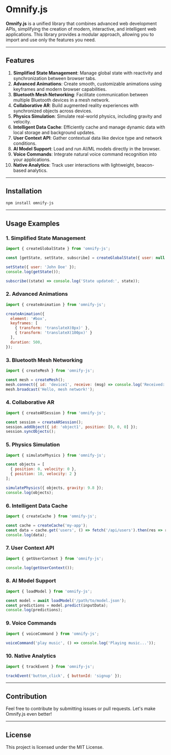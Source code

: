# Omnify.js

**Omnify.js** is a unified library that combines advanced web development APIs, simplifying the creation of modern, interactive, and intelligent web applications. This library provides a modular approach, allowing you to import and use only the features you need.

---

## Features

1. **Simplified State Management**: Manage global state with reactivity and synchronization between browser tabs.
2. **Advanced Animations**: Create smooth, customizable animations using keyframes and modern browser capabilities.
3. **Bluetooth Mesh Networking**: Facilitate communication between multiple Bluetooth devices in a mesh network.
4. **Collaborative AR**: Build augmented reality experiences with synchronized objects across devices.
5. **Physics Simulation**: Simulate real-world physics, including gravity and velocity.
6. **Intelligent Data Cache**: Efficiently cache and manage dynamic data with local storage and background updates.
7. **User Context API**: Gather contextual data like device type and network conditions.
8. **AI Model Support**: Load and run AI/ML models directly in the browser.
9. **Voice Commands**: Integrate natural voice command recognition into your applications.
10. **Native Analytics**: Track user interactions with lightweight, beacon-based analytics.

---

## Installation

```bash
npm install omnify-js
```

---

## Usage Examples

### 1. Simplified State Management

```javascript
import { createGlobalState } from 'omnify-js';

const [getState, setState, subscribe] = createGlobalState({ user: null });

setState({ user: 'John Doe' });
console.log(getState());

subscribe((state) => console.log('State updated:', state));
```

### 2. Advanced Animations

```javascript
import { createAnimation } from 'omnify-js';

createAnimation({
  element: '#box',
  keyframes: [
    { transform: 'translateX(0px)' },
    { transform: 'translateX(100px)' }
  ],
  duration: 500,
});
```

### 3. Bluetooth Mesh Networking

```javascript
import { createMesh } from 'omnify-js';

const mesh = createMesh();
mesh.connect({ id: 'device1', receive: (msg) => console.log('Received:', msg) });
mesh.broadcast('Hello, mesh network!');
```

### 4. Collaborative AR

```javascript
import { createARSession } from 'omnify-js';

const session = createARSession();
session.addObject({ id: 'object1', position: [0, 0, 0] });
session.syncObjects();
```

### 5. Physics Simulation

```javascript
import { simulatePhysics } from 'omnify-js';

const objects = [
  { position: 0, velocity: 0 },
  { position: 10, velocity: 2 }
];

simulatePhysics({ objects, gravity: 9.8 });
console.log(objects);
```

### 6. Intelligent Data Cache

```javascript
import { createCache } from 'omnify-js';

const cache = createCache('my-app');
const data = cache.get('users', () => fetch('/api/users').then(res => res.json()));
console.log(data);
```

### 7. User Context API

```javascript
import { getUserContext } from 'omnify-js';

console.log(getUserContext());
```

### 8. AI Model Support

```javascript
import { loadModel } from 'omnify-js';

const model = await loadModel('/path/to/model.json');
const predictions = model.predict(inputData);
console.log(predictions);
```

### 9. Voice Commands

```javascript
import { voiceCommand } from 'omnify-js';

voiceCommand('play music', () => console.log('Playing music...'));
```

### 10. Native Analytics

```javascript
import { trackEvent } from 'omnify-js';

trackEvent('button_click', { buttonId: 'signup' });
```

---

## Contribution

Feel free to contribute by submitting issues or pull requests. Let's make Omnify.js even better!

---

## License

This project is licensed under the MIT License.
